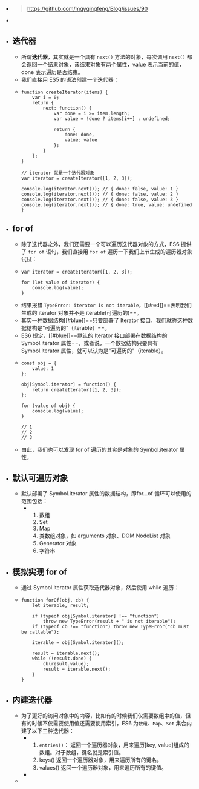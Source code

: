- >https://github.com/mqyqingfeng/Blog/issues/90
-
- ## 迭代器
	- 所谓**迭代器**，其实就是一个具有 `next()` 方法的对象，每次调用 `next()` 都会返回一个结果对象，该结果对象有两个属性，value 表示当前的值，done 表示遍历是否结束。
	- 我们直接用 ES5 的语法创建一个迭代器：
	- ```
	  function createIterator(items) {
	      var i = 0;
	      return {
	          next: function() {
	              var done = i >= item.length;
	              var value = !done ? items[i++] : undefined;
	  
	              return {
	                  done: done,
	                  value: value
	              };
	          }
	      };
	  }
	  
	  // iterator 就是一个迭代器对象
	  var iterator = createIterator([1, 2, 3]);
	  
	  console.log(iterator.next()); // { done: false, value: 1 }
	  console.log(iterator.next()); // { done: false, value: 2 }
	  console.log(iterator.next()); // { done: false, value: 3 }
	  console.log(iterator.next()); // { done: true, value: undefined }
	  ```
- ## for of
	- 除了迭代器之外，我们还需要一个可以遍历迭代器对象的方式，ES6 提供了 `for of` 语句，我们直接用 `for of` 遍历一下我们上节生成的遍历器对象试试：
	- ```
	  var iterator = createIterator([1, 2, 3]);
	  
	  for (let value of iterator) {
	      console.log(value);
	  }
	  ```
	- 结果报错 `TypeError: iterator is not iterable`，[[#red]]==表明我们生成的 iterator 对象并不是 iterable(可遍历的)==。
	- 其实一种数据结构[[#blue]]==只要部署了 Iterator 接口，我们就称这种数据结构是“可遍历的”（iterable）==。
	- ES6 规定，[[#blue]]==默认的 Iterator 接口部署在数据结构的 Symbol.iterator 属性==，或者说，一个数据结构只要具有 Symbol.iterator 属性，就可以认为是"可遍历的"（iterable）。
	- ```
	  const obj = {
	      value: 1
	  };
	  
	  obj[Symbol.iterator] = function() {
	      return createIterator([1, 2, 3]);
	  };
	  
	  for (value of obj) {
	      console.log(value);
	  }
	  
	  // 1
	  // 2
	  // 3
	  ```
	- 由此，我们也可以发现 for of 遍历的其实是对象的 Symbol.iterator 属性。
- ## 默认可遍历对象
	- 默认部署了 Symbol.iterator 属性的数据结构，即for...of 循环可以使用的范围包括：
		- 1. 数组
		  2. Set
		  3. Map
		  4. 类数组对象，如 arguments 对象、DOM NodeList 对象
		  5. Generator 对象
		  6. 字符串
- ## 模拟实现 for of
	- 通过 Symbol.iterator 属性获取迭代器对象，然后使用 while 遍历：
	- ```
	  function forOf(obj, cb) {
	      let iterable, result;
	  
	      if (typeof obj[Symbol.iterator] !== "function")
	          throw new TypeError(result + " is not iterable");
	      if (typeof cb !== "function") throw new TypeError("cb must be callable");
	  
	      iterable = obj[Symbol.iterator]();
	  
	      result = iterable.next();
	      while (!result.done) {
	          cb(result.value);
	          result = iterable.next();
	      }
	  }
	  ```
- ## 内建迭代器
	- 为了更好的访问对象中的内容，比如有的时候我们仅需要数组中的值，但有的时候不仅需要使用值还需要使用索引，ES6 为`数组`、`Map`、`Set` 集合内建了以下三种迭代器：
		- 1. `entries()`： 返回一个遍历器对象，用来遍历[key, value]组成的数组。对于数组，键名就是索引值。
		  2. keys() 返回一个遍历器对象，用来遍历所有的键名。
		  3. values() 返回一个遍历器对象，用来遍历所有的键值。
		-
	-